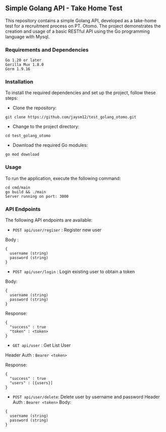 ## Simple Golang API - Take Home Test
This repository contains a simple Golang API, developed as a take-home test for a recruitment process on PT. Otomo. The project demonstrates the creation and usage of a basic RESTful API using the Go programming language with Mysql.

### Requirements and Dependencies
```
Go 1.20 or later
Gorilla Mux 1.8.0
Gorm 1.9.16
```

### Installation
To install the required dependencies and set up the project, follow these steps:

+ Clone the repository:
```
git clone https://github.com/jaysm12/test_golang_otomo.git
```
+ Change to the project directory:
```
cd test_golang_otomo
```

+ Download the required Go modules:
```
go mod download
```
### Usage
To run the application, execute the following command:
```
cd cmd/main
go build && ./main
Server running on port: 3000
```

### API Endpoints
The following API endpoints are available:

+ `POST api/user/regiser` : Register new user

Body : 
```
{
  username (string)
  password (string)
}
```
+ `POST api/user/login` : Login existing user to obtain a token

Body:
```
{
  username (string)
  password (string)
}
```
Response:
```
{
  "success" : true
  "token" : <token>
}
```

+ `GET api/user` : Get List User

Header Auth : `Bearer <token>`

Response:
```
{
  "success" : true
  "users" : [{users}]
}
```

+ `POST api/user/delete`: Delete user by username and password
Header Auth : `Bearer <token>`
Body:
```
{
  username (string)
  password (string)
}
```
